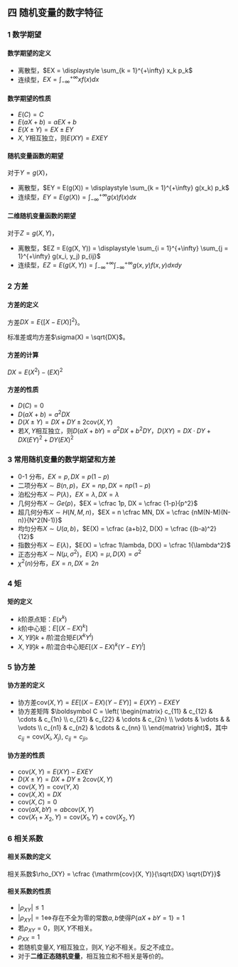 ## 四 随机变量的数字特征

### 1 数学期望

#### 数学期望的定义

- 离散型，$EX = \displaystyle \sum_{k = 1}^{+\infty} x_k p_k$
- 连续型，$EX = \displaystyle \int_{-\infty}^{+\infty} xf(x)dx$

#### 数学期望的性质

- $E(C) = C$
- $E(aX+b) = aEX+b$
- $E(X \pm Y) = EX \pm EY$
- $X, Y$相互独立，则$E(XY) = EXEY$

#### 随机变量函数的期望

对于$Y = g(X)$，

- 离散型，$EY = E(g(X)) = \displaystyle \sum_{k = 1}^{+\infty} g(x_k) p_k$
- 连续型，$EY = E(g(X)) = \displaystyle \int_{-\infty}^{+\infty} g(x) f(x)dx$

#### 二维随机变量函数的期望

对于$Z = g(X, Y)$，

- 离散型，$EZ = E(g(X, Y)) = \displaystyle \sum_{i = 1}^{+\infty} \sum_{j = 1}^{+\infty} g(x_i, y_j) p_{ij}$
- 连续型，$EZ = E(g(X, Y)) = \displaystyle \int_{-\infty}^{+\infty} \int_{-\infty}^{+\infty} g(x, y) f(x, y) dxdy$

### 2 方差

#### 方差的定义

方差$DX = E\{[X - E(X)]^2\}$。

标准差或均方差$\sigma(X) = \sqrt{DX}$。

#### 方差的计算

$DX = E(X^2) - (EX)^2$

#### 方差的性质

- $D(C) = 0$
- $D(aX + b) = a^2 DX$
- $D(X \pm Y) = DX + DY \pm 2\mathrm {cov}(X,Y)$
- 若$X,Y$相互独立，则$D(aX+bY) = a^2DX + b^2DY$，$D(XY) = DX \cdot DY+DX(EY)^2 + DY(EX)^2$

### 3 常用随机变量的数学期望和方差

- 0-1 分布，$EX = p, DX = p(1-p)$
- 二项分布$X \sim B(n, p)$，$EX = np, DX = np(1-p)$
- 泊松分布$X \sim P(\lambda)$，$EX = \lambda, DX = \lambda$
- 几何分布$X \sim Ge(p)$，$EX = \cfrac 1p, DX = \cfrac {1-p}{p^2}$
- 超几何分布$X \sim H(N,M,n)$，$EX = n \cfrac MN, DX = \cfrac {nM(N-M)(N-n)}{N^2(N-1)}$
- 均匀分布$X \sim U(a, b)$，$E(X) = \cfrac {a+b}2, D(X) = \cfrac {(b-a)^2}{12}$
- 指数分布$X \sim E(\lambda)$，$E(X) = \cfrac 1\lambda, D(X) = \cfrac 1{\lambda^2}$
- 正态分布$X \sim N(\mu, \sigma^2)$，$E(X) = \mu, D(X) = \sigma^2$
- $\chi^2(n)$分布，$EX = n, DX = 2n$

### 4 矩

#### 矩的定义

- $k$阶原点矩：$E(x^k)$
- $k$阶中心矩：$E[(X - EX)^k]$
- $X,Y$的$k+l$阶混合矩$E(X^k Y^l)$
- $X,Y$的$k+l$阶混合中心矩$E[(X - EX)^k (Y - EY)^l]$

### 5 协方差

#### 协方差的定义

- 协方差$\mathrm{cov}(X, Y) = EE[(X - EX) (Y - EY)] = E(XY) - EXEY$
- 协方差矩阵
  $\boldsymbol C = \left( \begin{matrix} c_{11} & c_{12} & \cdots & c_{1n} \\ c_{21} & c_{22} & \cdots & c_{2n} \\ \vdots & \vdots & & \vdots \\ c_{n1} & c_{n2} & \cdots & c_{nn} \\ \end{matrix} \right)$，其中$c_{ij} = \mathrm{cov}(X_i,X_j), \ c_{ij} = c_{ji}$。

#### 协方差的性质

- $\mathrm{cov}(X, Y) = E(XY) - EXEY$
- $D(X \pm Y) = DX + DY \pm 2\mathrm{cov}(X, Y)$
- $\mathrm{cov}(X, Y) = \mathrm{cov}(Y, X)$
- $\mathrm{cov}(X,X) = DX$
- $\mathrm{cov}(X,C) = 0$
- $\mathrm{cov}(aX, bY) = ab \mathrm{cov}(X, Y)$
- $\mathrm{cov}(X_1 + X_2, Y) = \mathrm{cov}(X_1, Y) + \mathrm{cov}(X_2, Y)$

### 6 相关系数

#### 相关系数的定义

相关系数$\rho_{XY} = \cfrac {\mathrm{cov}(X, Y)}{\sqrt{DX} \sqrt{DY}}$

#### 相关系数的性质

- $|\rho_{XY}| \le 1$
- $|\rho_{XY}| = 1 \iff$存在不全为零的常数$a, b$使得$P\{aX +bY = 1\} = 1$
- 若$\rho_{XY} = 0$，则$X, Y$不相关。
- $\rho_{XX} = 1$
- 若随机变量$X, Y$相互独立，则$X, Y$必不相关。反之不成立。
- 对于**二维正态随机变量**，相互独立和不相关是等价的。
